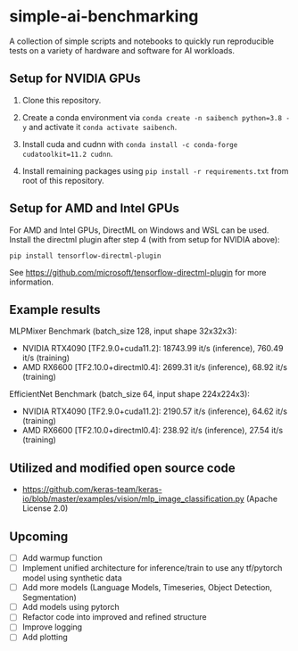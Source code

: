 # simple-ai-benchmarking

A collection of simple scripts and notebooks to quickly run reproducible tests on a variety of hardware and software for AI workloads.

## Setup for NVIDIA GPUs

1. Clone this repository.

2. Create a conda environment via `conda create -n saibench python=3.8 -y` and activate it `conda activate saibench`.

3. Install cuda and cudnn with `conda install -c conda-forge cudatoolkit=11.2 cudnn`.

4. Install remaining packages using `pip install -r requirements.txt` from root of this repository.

## Setup for AMD and Intel GPUs

For AMD and Intel GPUs, DirectML on Windows and WSL can be used. Install the directml plugin after step 4 (with from setup for NVIDIA above):

`pip install tensorflow-directml-plugin`

See https://github.com/microsoft/tensorflow-directml-plugin for more information.

## Example results

MLPMixer Benchmark (batch_size 128, input shape 32x32x3):

- NVIDIA RTX4090 [TF2.9.0+cuda11.2]: 18743.99 it/s (inference), 760.49 it/s (training)
- AMD RX6600 [TF2.10.0+directml0.4]: 2699.31 it/s (inference), 68.92 it/s (training)

EfficientNet Benchmark (batch_size 64, input shape 224x224x3):

- NVIDIA RTX4090 [TF2.9.0+cuda11.2]: 2190.57 it/s (inference), 64.62 it/s (training)
- AMD RX6600 [TF2.10.0+directml0.4]: 238.92 it/s (inference), 27.54 it/s (training)

## Utilized and modified open source code

- https://github.com/keras-team/keras-io/blob/master/examples/vision/mlp_image_classification.py (Apache License 2.0)

## Upcoming

- [ ] Add warmup function
- [ ] Implement unified architecture for inference/train to use any tf/pytorch model using synthetic data
- [ ] Add more models (Language Models, Timeseries, Object Detection, Segmentation)
- [ ] Add models using pytorch
- [ ] Refactor code into improved and refined structure
- [ ] Improve logging
- [ ] Add plotting